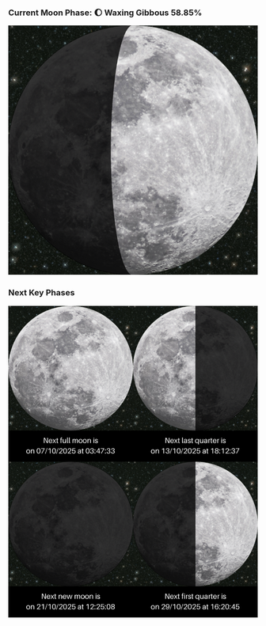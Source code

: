 ### Current Moon Phase: 🌔 Waxing Gibbous 58.85%
![Moon Phase](moonphase.png)
### Next Key Phases
![Gallery](gallery.png)